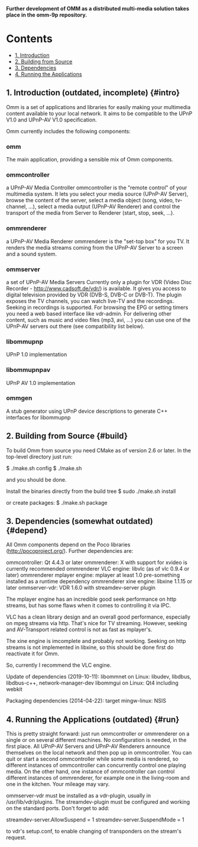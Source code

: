 **Further development of OMM as a distributed multi-media solution takes place in the omm-9p repository.**

# Contents

- [1. Introduction](#intro)
- [2. Building from Source](#build)
- [3. Dependencies](#depend)
- [4. Running the Applications](#run)

## 1. Introduction (outdated, incomplete) {#intro}

Omm is a set of applications and libraries for easily making your multimedia content available
to your local network. It aims to be compatible to the UPnP V1.0 and UPnP-AV V1.0 specification.

Omm currently includes the following components:

### omm

The main application, providing a sensible mix of Omm components.

### ommcontroller 

a UPnP-AV Media Controller
ommcontroller is the "remote control" of your multimedia system.
It lets you select your media source (UPnP-AV Server), browse the content of the server, select a media object
(song, video, tv-channel, ...), select a media output (UPnP-AV Renderer) and control the transport of the media
from Server to Renderer (start, stop, seek, ...).

### ommrenderer

a UPnP-AV Media Renderer
ommrenderer is the "set-top box" for you TV. It renders the media streams
coming from the UPnP-AV Server to a screen and a sound system.

### ommserver

a set of UPnP-AV Media Servers
Currently only a plugin for VDR (Video Disc Recorder - http://www.cadsoft.de/vdr/) is available.
It gives you access to digital television provided by VDR (DVB-S, DVB-C or DVB-T). The plugin
exposes the TV channels, you can watch live-TV and the recordings. Seeking in recordings is
supported. For browsing the EPG or setting timers you need a web based interface like vdr-admin.
For delivering other content, such as music and video files (mp3, avi, ...) you can use one
of the UPnP-AV servers out there (see compatibility list below).

### libommupnp

UPnP 1.0 implementation

### libommupnpav

UPnP AV 1.0 implementation

### ommgen

A stub generator using UPnP device descriptions to generate C++ interfaces for libommupnp

## 2. Building from Source {#build}

To build Omm from source you need CMake as of version 2.6 or later. In the top-level directory
just run:

$ ./make.sh config
$ ./make.sh

and you should be done.

Install the binaries directly from the build tree
$ sudo ./make.sh install

or create packages:
$ ./make.sh package

## 3. Dependencies (somewhat outdated) {#depend}

All Omm components depend on the Poco libraries (http://pocoproject.org/).
Further dependencies are:

ommcontroller: Qt 4.4.3 or later
ommrenderer: X with support for xvideo is currently recommended
ommrenderer VLC engine: libvlc (as of vlc 0.9.4 or later)
ommrenderer mplayer engine: mplayer at least 1.0 pre-something installed as a runtime dependency
ommrenderer xine engine: libxine 1.1.15 or later
ommserver-vdr: VDR 1.6.0 with streamdev-server plugin

The mplayer engine has an incredible good seek performance on http streams, but has some flaws when
it comes to controlling it via IPC.

VLC has a clean library design and an overall good performance, especially on mpeg streams via http.
That's nice for TV streaming. However, seeking and AV-Transport related control is not as fast as mplayer's.

The xine engine is imcomplete and probably not working. Seeking on http streams is not implemented in
libxine, so this should be done first do reactivate it for Omm.

So, currently I recommend the VLC engine.

Update of dependencies (2019-10-11):
libommnet on Linux: libudev, libdbus, libdbus-c++, network-manager-dev
libommgui on Linux: Qt4 including webkit

Packaging dependencies (2014-04-22):
target mingw-linux: NSIS

## 4. Running the Applications (outdated) {#run}

This is pretty straight forward: just run ommcontroller or ommrenderer on a single or on several different machines.
No configuration is needed, in the first place. All UPnP-AV Servers and UPnP-AV Renderers announce
themselves on the local network and then pop up in ommcontroller. You can quit or start a second ommcontroller while
some media is rendered, so different instances of ommcontroller can concurrently control one playing media.
On the other hand, one instance of ommcontroller can control different instances of ommrenderer, for example one
in the living-room and one in the kitchen. Your mileage may vary.

ommserver-vdr must be installed as a vdr-plugin, usually in /usr/lib/vdr/plugins. The streamdev-plugin must be
configured and working on the standard ports. Don't forget to add:

streamdev-server.AllowSuspend = 1
streamdev-server.SuspendMode = 1

to vdr's setup.conf, to enable changing of transponders on the stream's request.
